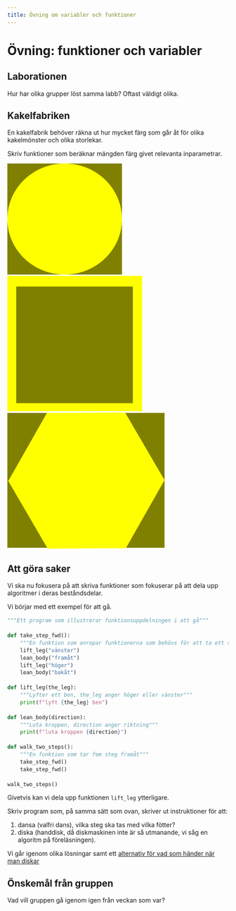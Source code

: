 ```yaml
---
title: Övning om variabler och funktioner
---
```

# Övning: funktioner och variabler

## Laborationen

Hur har olika grupper löst samma labb? Oftast väldigt olika.


## Kakelfabriken

En kakelfabrik behöver räkna ut hur mycket färg som går åt för olika 
kakelmönster och olika storlekar.

Skriv funktioner som beräknar mängden färg givet relevanta inparametrar.

![Kakel: cirkel](https://github.com/dbosk/intropy/raw/functions-first/modules/variables/fig/kakel1.png)
![Kakel: kvadrat](https://github.com/dbosk/intropy/raw/functions-first/modules/variables/fig/kakel2.png)
![Kakel: hexagon](https://github.com/dbosk/intropy/raw/functions-first/modules/variables/fig/kakel3.png)


## Att göra saker

Vi ska nu fokusera på att skriva funktioner som fokuserar på att dela upp 
algoritmer i deras beståndsdelar.

Vi börjar med ett exempel för att gå.
```python
"""Ett program som illustrerar funktionsuppdelningen i att gå"""

def take_step_fwd():
    """En funktion som anropar funktionerna som behövs för att ta ett steg"""
    lift_leg("vänster")
    lean_body("framåt")
    lift_leg("höger")
    lean_body("bakåt")

def lift_leg(the_leg):
    """Lyfter ett ben, the_leg anger höger eller vänster"""
    print(f"lyft {the_leg} ben")

def lean_body(direction):
    """Luta kroppen, direction anger riktning"""
    print(f"luta kroppen {direction}")

def walk_two_steps():
    """En funktion som tar fem steg framåt"""
    take_step_fwd()
    take_step_fwd()

walk_two_steps()
```
Givetvis kan vi dela upp funktionen `lift_leg` ytterligare.

Skriv program som, på samma sätt som ovan, skriver ut instruktioner för att:

  1. dansa (valfri dans), vilka steg ska tas med vilka fötter?
  2. diska (handdisk, då diskmaskinen inte är så utmanande, vi såg en algoritm 
     på föreläsningen).

Vi går igenom olika lösningar samt ett [alternativ för vad som händer när man 
diskar](https://github.com/dbosk/intropy/raw/functions-first/modules/variables/diska.py)


## Önskemål från gruppen

Vad vill gruppen gå igenom igen från veckan som var?
